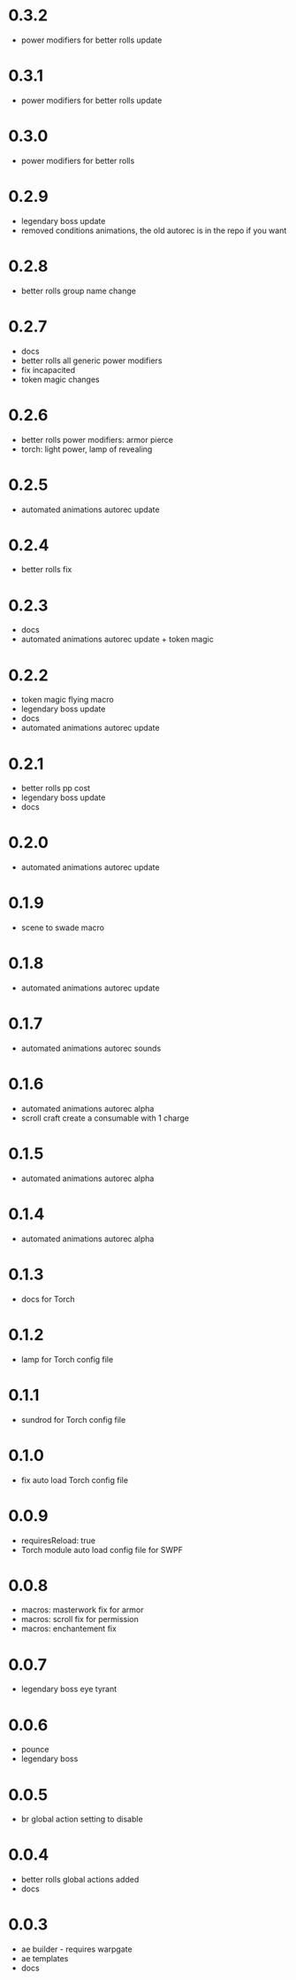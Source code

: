 # 0.3.2
- power modifiers for better rolls update

# 0.3.1
- power modifiers for better rolls update

# 0.3.0
- power modifiers for better rolls

# 0.2.9
- legendary boss update
- removed conditions animations, the old autorec is in the repo if you want

# 0.2.8
- better rolls group name change

# 0.2.7
- docs 
- better rolls all generic power modifiers
- fix incapacited
- token magic changes

# 0.2.6
- better rolls power modifiers: armor pierce
- torch: light power, lamp of revealing

# 0.2.5
- automated animations autorec update

# 0.2.4
- better rolls fix

# 0.2.3
- docs
- automated animations autorec update + token magic

# 0.2.2
- token magic flying macro
- legendary boss update
- docs
- automated animations autorec update

# 0.2.1
- better rolls pp cost
- legendary boss update
- docs

# 0.2.0
- automated animations autorec update

# 0.1.9
- scene to swade macro

# 0.1.8
- automated animations autorec update

# 0.1.7
- automated animations autorec sounds

# 0.1.6
- automated animations autorec alpha
- scroll craft create a consumable with 1 charge

# 0.1.5
- automated animations autorec alpha

# 0.1.4
- automated animations autorec alpha

# 0.1.3
- docs for Torch

# 0.1.2
- lamp for Torch config file

# 0.1.1
- sundrod for Torch config file

# 0.1.0
- fix auto load Torch config file

# 0.0.9
- requiresReload: true
- Torch module auto load config file for SWPF

# 0.0.8
- macros: masterwork fix for armor
- macros: scroll fix for permission
- macros: enchantement fix

# 0.0.7
- legendary boss eye tyrant

# 0.0.6
- pounce
- legendary boss

# 0.0.5
- br global action setting to disable

# 0.0.4
- better rolls global actions added
- docs

# 0.0.3
- ae builder - requires warpgate
- ae templates
- docs